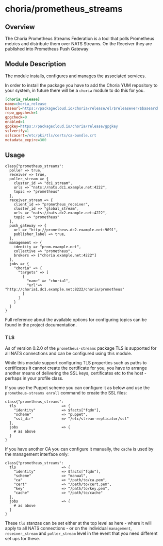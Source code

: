# choria/prometheus_streams

## Overview

The Choria Prometheus Streams Federation is a tool that polls Prometheus metrics and distribute them over NATS Streams.  On the Receiver they are published into Prometheus Push Gateway

## Module Description

The module installs, configures and manages the associated services.

In order to install the package you have to add the Choria YUM repository to your system, in future there will be a `choria` module to do this for you.

```ini
[choria_release]
name=choria_release
baseurl=https://packagecloud.io/choria/release/el/$releasever/$basearch
repo_gpgcheck=1
gpgcheck=0
enabled=1
gpgkey=https://packagecloud.io/choria/release/gpgkey
sslverify=1
sslcacert=/etc/pki/tls/certs/ca-bundle.crt
metadata_expire=300
```

## Usage

```puppet
class{"prometheus_streams":
  poller => true,
  receiver => true,
  poller_stream => {
    cluster_id => "dc1_stream",
    urls => "nats://nats.dc1.example.net:4222",
    topic => "prometheus"
  },
  receiver_stream => {
    client_id => "prometheus_receiver",
    cluster_id => "global_stream",
    urls => "nats://nats.dc2.example.net:4222",
    topic => "prometheus"
  },
  push_gateway => {
    url => "http://prometheus.dc2.example.net:9091",
    publisher_label => true,
  },
  management => {
    identity => "prom.example.net",
    collective => "prometheus",
    brokers => ["choria.example.net:4222"]
  },
  jobs => {
    "choria" => {
      "targets" => [
        {
          "name" => "choria1",
          "url"=> "http://choria1.dc1.example.net:8222/choria/prometheus"
        }
      ]
    }
  }
}
```

Full reference about the available options for configuring topics can be found in the project documentation.

### TLS

As of version 0.2.0 of the `prometheus-streams` package TLS is supported for all NATS connections and can be configured using this module.

While this module support configuring TLS properties such as paths to certificates it cannot create the certificate for you, you have to arrange another means of delivering the SSL keys, certificates etc to the host - perhaps in your profile class.

If you use the Puppet scheme you can configure it as below and use the `prometheus-streams enroll` command to create the SSL files:

```puppet
class{"prometheus_streams":
  tls                     => {
    "identity"            => $facts["fqdn"],
    "scheme"              => "puppet",
    "ssl_dir"             => "/etc/stream-replicator/ssl"
  },
  jobs                    => {
    # as above
  }
}
```

If you have another CA you can configure it manually, the `cache` is used by the management interface only:

```puppet
class{"prometheus_streams":
  tls                     => {
    "identity"            => $facts["fqdn"],
    "scheme"              => "manual",
    "ca"                  => "/path/to/ca.pem",
    "cert"                => "/path/to/cert.pem",
    "key"                 => "/path/to/key.pem",
    "cache"               => "/path/to/cache"
  },
  jobs                    => {
    # as above
  }
}
```

These `tls` stanzas can be set either at the top level as here - where it will apply to all NATS connections - or on the individual `management`, `receiver_stream` and `poller_stream` level in the event that you need different set ups for these.